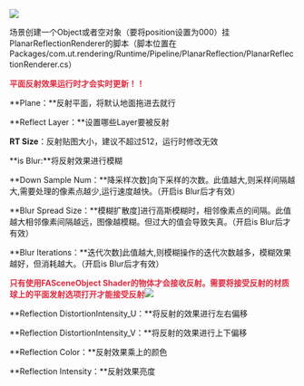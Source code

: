 ![](https://cdn.nlark.com/yuque/0/2024/png/39137189/1730872069181-4a6972ce-18d7-4d04-a178-d72851ac72b7.png)

场景创建一个Object或者空对象（要将position设置为000）挂PlanarReflectionRenderer的脚本（脚本位置在Packages/com.ut.rendering/Runtime/Pipeline/PlanarReflection/PlanarReflectionRenderer.cs）

**<font style="color:#DF2A3F;">平面反射效果运行时才会实时更新！！</font>**



**Plane：**反射平面，将默认地面拖进去就行

**Reflect Layer：**设置哪些Layer要被反射

**RT Size**：反射贴图大小，建议不超过512，运行时修改无效

**is Blur:**将反射效果进行模糊

**Down Sample Num：**降采样次数]向下采样的次数。此值越大,则采样间隔越大,需要处理的像素点越少,运行速度越快。（开启is Blur后才有效）

**Blur Spread Size：**模糊扩散度]进行高斯模糊时，相邻像素点的间隔。此值越大相邻像素间隔越远，图像越模糊。但过大的值会导致失真。（开启is Blur后才有效）

**Blur lterations：**迭代次数]此值越大,则模糊操作的迭代次数越多，模糊效果越好，但消耗越大。（开启is Blur后才有效）

**<font style="color:#DF2A3F;">只有使用FASceneObject Shader的物体才会接收反射。需要将接受反射的材质球上的平面发射选项打开才能接受反射</font>**![](https://cdn.nlark.com/yuque/0/2024/png/39137189/1730872863987-fbedc571-2551-4a7c-a459-1456523a7d4b.png)

**Reflection DistortionIntensity_U：**将反射的效果进行左右偏移

**Reflection DistortionIntensity_V：**将反射的效果进行上下偏移

**Reflection Color：**反射效果乘上的颜色

**Reflection Intensity：**反射效果亮度

